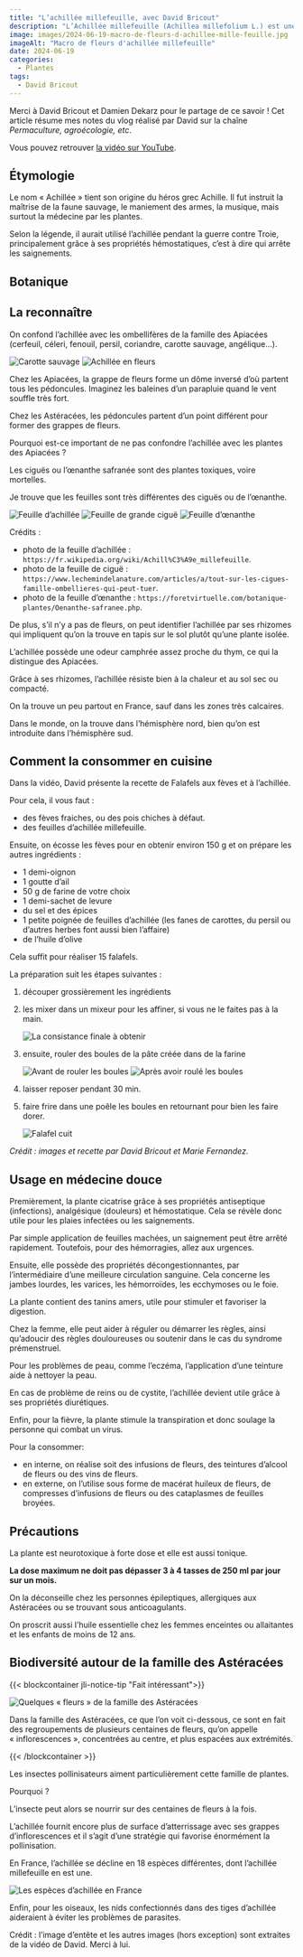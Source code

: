 ```yaml
---
title: "L’achillée millefeuille, avec David Bricout"
description: "L’Achillée millefeuille (Achillea millefolium L.) est une espèce de plantes herbacées vivaces de la famille des Astéracées, originelle de l’hémisphère Nord. Elle est comestible (les feuilles, à goût astringent et à faible odeur camphrée). Il s’agit d’une des plantes le plus couramment utilisées en médecine traditionnelle depuis plus de 3 000 ans."
image: images/2024-06-19-macro-de-fleurs-d-achillee-mille-feuille.jpg
imageAlt: "Macro de fleurs d'achillée millefeuille"
date: 2024-06-19
categories:
  - Plantes
tags:
  - David Bricout
---
```


Merci à David Bricout et Damien Dekarz pour le partage de ce savoir !
Cet article résume mes notes du vlog réalisé par David sur la chaîne _Permaculture, agroécologie, etc_.

<!-- more -->

Vous pouvez retrouver [la vidéo sur YouTube](https://www.youtube.com/watch?v=381Y_pdQgCw).

## Étymologie

Le nom « Achillée » tient son origine du héros grec Achille. Il fut instruit la maîtrise de la faune sauvage, le maniement des armes, la musique, mais surtout la médecine par les plantes.

Selon la légende, il aurait utilisé l’achillée pendant la guerre contre Troie, principalement grâce à ses propriétés hémostatiques, c’est à dire qui arrête les saignements.

## Botanique

## La reconnaître

On confond l’achillée avec les ombellifères de la famille des Apiacées (cerfeuil, céleri, fenouil, persil, coriandre, carotte sauvage, angélique…).

![Carotte sauvage](images/carotte-sauvage.jpg)
![Achillée en fleurs](images/achillee-en-fleurs.jpg)

Chez les Apiacées, la grappe de fleurs forme un dôme inversé d’où partent tous les pédoncules. Imaginez les baleines d’un parapluie quand le vent souffle très fort.

Chez les Astéracées, les pédoncules partent d’un point différent pour former des grappes de fleurs.

Pourquoi est-ce important de ne pas confondre l’achillée avec les plantes des Apiacées ?

Les ciguës ou l’œnanthe safranée sont des plantes toxiques, voire mortelles.

Je trouve que les feuilles sont très différentes des ciguës ou de l’œnanthe.

![Feuille d’achillée](images/Achillea_millefolium_2_-_Putney_Heath_Common_2011.08.02.jpg)
![Feuille de grande ciguë](images/Grande-cigue_feuille-composee.jpg)
![Feuille d’œnanthe](images/feuille-oenanthe.jpg)

Crédits :

- photo de la feuille d’achillée : `https://fr.wikipedia.org/wiki/Achill%C3%A9e_millefeuille`.
- photo de la feuille de ciguë : `https://www.lechemindelanature.com/articles/a/tout-sur-les-cigues-famille-ombellieres-qui-peut-tuer`.
- photo de la feuille d’œnanthe : `https://foretvirtuelle.com/botanique-plantes/Oenanthe-safranee.php`.

De plus, s’il n’y a pas de fleurs, on peut identifier l’achillée par ses rhizomes qui impliquent qu’on la trouve en tapis sur le sol plutôt qu’une plante isolée.

L’achillée possède une odeur camphrée assez proche du thym, ce qui la distingue des Apiacées.

Grâce à ses rhizomes, l’achillée résiste bien à la chaleur et au sol sec ou compacté.

On la trouve un peu partout en France, sauf dans les zones très calcaires.

Dans le monde, on la trouve dans l’hémisphère nord, bien qu’on est introduite dans l’hémisphère sud.

## Comment la consommer en cuisine

Dans la vidéo, David présente la recette de Falafels aux fèves et à l’achillée.

Pour cela, il vous faut :

- des fèves fraiches, ou des pois chiches à défaut.
- des feuilles d’achillée millefeuille.

Ensuite, on écosse les fèves pour en obtenir environ 150 g et on prépare les autres ingrédients :

- 1 demi-oignon
- 1 goutte d’ail
- 50 g de farine de votre choix
- 1 demi-sachet de levure
- du sel et des épices
- 1 petite poignée de feuilles d’achillée (les fanes de carottes, du persil ou d’autres herbes font aussi bien l’affaire)
- de l’huile d’olive

Cela suffit pour réaliser 15 falafels.

La préparation suit les étapes suivantes :

1. découper grossièrement les ingrédients
2. les mixer dans un mixeur pour les affiner, si vous ne le faites pas à la main.

   ![La consistance finale à obtenir](images/consistance-finale.jpg)

3. ensuite, rouler des boules de la pâte créée dans de la farine

   ![Avant de rouler les boules](images/avant-de-rouler-les-boules.jpg)
   ![Après avoir roulé les boules](images/apres-avoir-roule-les-boules.jpg)

4. laisser reposer pendant 30 min.
5. faire frire dans une poêle les boules en retournant pour bien les faire dorer.

   ![Falafel cuit](images/falafel-cuite.jpg)

_Crédit : images et recette par David Bricout et Marie Fernandez._

## Usage en médecine douce

Premièrement, la plante cicatrise grâce à ses propriétés antiseptique (infections), analgésique (douleurs) et hémostatique. Cela se révèle donc utile pour les plaies infectées ou les saignements.

Par simple application de feuilles machées, un saignement peut être arrêté rapidement. Toutefois, pour des hémorragies, allez aux urgences.

Ensuite, elle possède des propriétés décongestionnantes, par l’intermédiaire d’une meilleure circulation sanguine. Cela concerne les jambes lourdes, les varices, les hémorroïdes, les ecchymoses ou le foie.

La plante contient des tanins amers, utile pour stimuler et favoriser la digestion.

Chez la femme, elle peut aider à réguler ou démarrer les règles, ainsi qu’adoucir des règles douloureuses ou soutenir dans le cas du syndrome prémenstruel.

Pour les problèmes de peau, comme l’eczéma, l’application d’une teinture aide à nettoyer la peau.

En cas de problème de reins ou de cystite, l’achillée devient utile grâce à ses propriétés diurétiques.

Enfin, pour la fièvre, la plante stimule la transpiration et donc soulage la personne qui combat un virus.

Pour la consommer:

- en interne, on réalise soit des infusions de fleurs, des teintures d’alcool de fleurs ou des vins de fleurs.
- en externe, on l’utilise sous forme de macérat huileux de fleurs, de compresses d’infusions de fleurs ou des cataplasmes de feuilles broyées.

## Précautions

La plante est neurotoxique à forte dose et elle est aussi tonique.

**La dose maximum ne doit pas dépasser 3 à 4 tasses de 250 ml par jour sur un mois.**

On la déconseille chez les personnes épileptiques, allergiques aux Astéracées ou se trouvant sous anticoagulants.

On proscrit aussi l’huile essentielle chez les femmes enceintes ou allaitantes et les enfants de moins de 12 ans.

## Biodiversité autour de la famille des Astéracées

{{< blockcontainer jli-notice-tip "Fait intéressant">}}

![Quelques « fleurs » de la famille des Astéracées](images/quelques-fleurs-de-la-famille-des-asteracees.jpg)

Dans la famille des Astéracées, ce que l’on voit ci-dessous, ce sont en fait des regroupements de plusieurs centaines de fleurs, qu’on appelle « inflorescences », concentrées au centre, et plus espacées aux extrémités.

{{< /blockcontainer >}}

Les insectes pollinisateurs aiment particulièrement cette famille de plantes.

Pourquoi ?

L’insecte peut alors se nourrir sur des centaines de fleurs à la fois.

L’achillée fournit encore plus de surface d’atterrissage avec ses grappes d’inflorescences et il s’agit d’une stratégie qui favorise énormément la pollinisation.

En France, l’achillée se décline en 18 espèces différentes, dont l’achillée millefeuille en est une.

![Les espèces d’achillée en France](images/les-achillees-en-france.jpg)

Enfin, pour les oiseaux, les nids confectionnés dans des tiges d’achillée aideraient à éviter les problèmes de parasites.

Crédit : l’image d’entête et les autres images (hors exception) sont extraites de la vidéo de David. Merci à lui.
